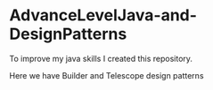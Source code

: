 # AdvanceLevelJava-and-DesignPatterns
To improve my java skills I created this repository.


Here we have Builder and Telescope design patterns

